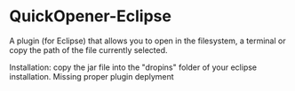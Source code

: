 QuickOpener-Eclipse
===================

A plugin (for Eclipse) that allows you to open in the filesystem, a terminal or copy the path of the file currently selected.

Installation:
copy the jar file into the "dropins" folder of your eclipse installation. Missing proper plugin deplyment